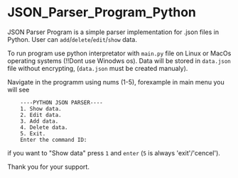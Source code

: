 # JSON_Parser_Program_Python
JSON Parser Program is a simple parser implementation for .json files in Python. User can `add`/`delete`/`edit`/`show` data.

To run program use python interpretator with `main.py` file on Linux or MacOs operating systems (!!Dont use Winodws os).
Data will be stored in `data.json` file without encrypting, (`data.json` must be created manualy).

Navigate in the programm using nums (1-5), forexample in main menu you will see 

        ----PYTHON JSON PARSER----
        1. Show data.
        2. Edit data.
        3. Add data.
        4. Delete data.
        5. Exit.
        Enter the command ID:
if you want to "Show data" press `1` and `enter` (`5` is always 'exit'/'cencel').

Thank you for your support.
